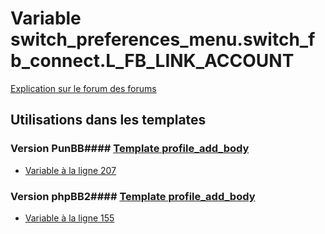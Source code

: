 # Variable switch_preferences_menu.switch_fb_connect.L_FB_LINK_ACCOUNT
[Explication sur le forum des forums](http://forum.forumactif.com/t294113-listing-des-variables#switch_preferences_menu.switch_fb_connect.L_FB_LINK_ACCOUNT)
## Utilisations dans les templates
### Version PunBB#### [Template profile_add_body](punbb/profile_add_body.md)
* [Variable à la ligne 207](../punbb/profile_add_body.tpl#L207)
### Version phpBB2#### [Template profile_add_body](subsilver/profile_add_body.md)
* [Variable à la ligne 155](../subsilver/profile_add_body.tpl#L155)